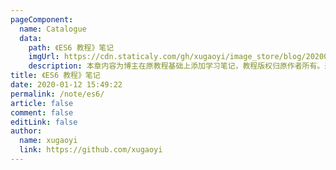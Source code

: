 ```yaml
---
pageComponent:
  name: Catalogue
  data:
    path: 《ES6 教程》笔记
    imgUrl: https://cdn.staticaly.com/gh/xugaoyi/image_store/blog/20200112160453.png
    description: 本章内容为博主在原教程基础上添加学习笔记，教程版权归原作者所有。来源：<a href='https://es6.ruanyifeng.com/' target='_blank'>ES6教程</a>
title: 《ES6 教程》笔记
date: 2020-01-12 15:49:22
permalink: /note/es6/
article: false
comment: false
editLink: false
author:
  name: xugaoyi
  link: https://github.com/xugaoyi
---
```

